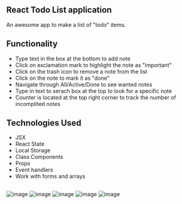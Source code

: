 ## React Todo List application
An awesome app to make a list of "todo" items. 
## Functionality
- Type text in the box at the bottom to add note
- Click on exclamation mark to highlight the note as "important"
- Click on the trash icon to remove a note from the list
- Click on the note to mark it as "done"
- Navigate through All/Active/Done to see wanted notes
- Type in text to serach box at the top to look for a specific note
- Counter is located at the top right corner to track the number of incomplited notes
## Technologies Used
- JSX
- React State
- Local Storage
- Class Components
- Props
- Event handlers 
- Work with forms and arrays
##
![image](https://user-images.githubusercontent.com/58284313/150218351-bff10138-8171-4411-b681-788e2d80ddf1.png)
![image](https://user-images.githubusercontent.com/58284313/150219002-a4d0ae06-46f0-466e-ada3-bc23eae5bd16.png)
![image](https://user-images.githubusercontent.com/58284313/150219011-1e9c94c6-3b91-4281-8fa6-471c8736c64a.png)
![image](https://user-images.githubusercontent.com/58284313/150219050-98359be7-81da-4920-b9f2-e7ef8c9f5147.png)
![image](https://user-images.githubusercontent.com/58284313/150219237-7337fb69-d3ac-4185-be16-3840b68f6f0b.png)

